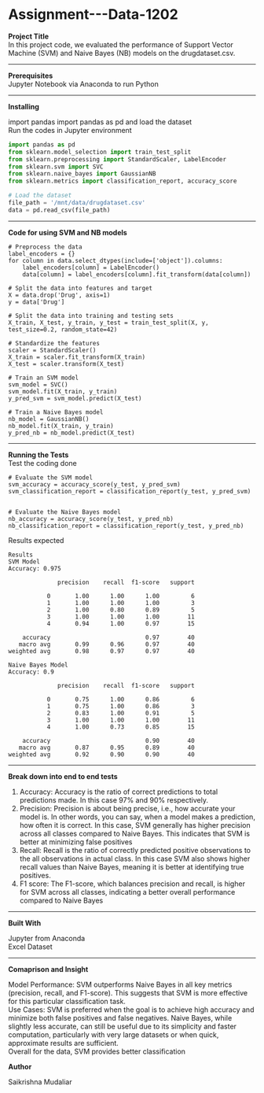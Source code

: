 # Assignment---Data-1202

<B>Project Title</B> <BR>
In this project code, we evaluated the performance of Support Vector Machine (SVM) and Naive Bayes (NB) models on the drugdataset.csv.

--------------

<B>Prerequisites</B><BR>
Jupyter Notebook via Anaconda to run Python

---------------

<B>Installing </B><BR>

import pandas 
import pandas as pd and load the dataset<BR>
Run the codes in Jupyter environment<BR>
``` Python
import pandas as pd
from sklearn.model_selection import train_test_split
from sklearn.preprocessing import StandardScaler, LabelEncoder
from sklearn.svm import SVC
from sklearn.naive_bayes import GaussianNB
from sklearn.metrics import classification_report, accuracy_score

# Load the dataset
file_path = '/mnt/data/drugdataset.csv'
data = pd.read_csv(file_path)
```

------------

<B>Code for using SVM and NB models</B>
```
# Preprocess the data
label_encoders = {}
for column in data.select_dtypes(include=['object']).columns:
    label_encoders[column] = LabelEncoder()
    data[column] = label_encoders[column].fit_transform(data[column])

# Split the data into features and target
X = data.drop('Drug', axis=1)
y = data['Drug']

# Split the data into training and testing sets
X_train, X_test, y_train, y_test = train_test_split(X, y, test_size=0.2, random_state=42)

# Standardize the features
scaler = StandardScaler()
X_train = scaler.fit_transform(X_train)
X_test = scaler.transform(X_test)

# Train an SVM model
svm_model = SVC()
svm_model.fit(X_train, y_train)
y_pred_svm = svm_model.predict(X_test)

# Train a Naive Bayes model
nb_model = GaussianNB()
nb_model.fit(X_train, y_train)
y_pred_nb = nb_model.predict(X_test)
```

-----------------

<B>Running the Tests</B><BR>
Test the coding done
```
# Evaluate the SVM model
svm_accuracy = accuracy_score(y_test, y_pred_svm)
svm_classification_report = classification_report(y_test, y_pred_svm)


# Evaluate the Naive Bayes model
nb_accuracy = accuracy_score(y_test, y_pred_nb)
nb_classification_report = classification_report(y_test, y_pred_nb)

```

Results expected
```
Results
SVM Model
Accuracy: 0.975

              precision    recall  f1-score   support

           0       1.00      1.00      1.00         6
           1       1.00      1.00      1.00         3
           2       1.00      0.80      0.89         5
           3       1.00      1.00      1.00        11
           4       0.94      1.00      0.97        15

    accuracy                           0.97        40
   macro avg       0.99      0.96      0.97        40
weighted avg       0.98      0.97      0.97        40

Naive Bayes Model
Accuracy: 0.9

              precision    recall  f1-score   support

           0       0.75      1.00      0.86         6
           1       0.75      1.00      0.86         3
           2       0.83      1.00      0.91         5
           3       1.00      1.00      1.00        11
           4       1.00      0.73      0.85        15

    accuracy                           0.90        40 
   macro avg       0.87      0.95      0.89        40 
weighted avg       0.92      0.90      0.90        40
```
---------------------------

<B>Break down into end to end tests</B><BR>
1. Accuracy: Accuracy is the ratio of correct predictions to total predictions made. In this case 97% and 90% respectively.<BR>
2. Precision: Precision is about being precise, i.e., how accurate your model is. In other words, you can say, when a model makes a prediction, how often 
   it is correct. In this case, SVM generally has higher precision across all classes compared to Naive Bayes. This indicates that SVM is better at 
   minimizing false positives<BR>
3. Recall: Recall is the ratio of correctly predicted positive observations to the all observations in actual class. In this case SVM also shows higher 
   recall values than Naive Bayes, meaning it is better at identifying true positives.<BR>
4. F1 score: The F1-score, which balances precision and recall, is higher for SVM across all classes, indicating a better overall performance compared to 
   Naive Bayes<BR>

-----------

<B>Built With</B> 

Jupyter from Anaconda<BR>
Excel Dataset

---------

<B> Comaprison and Insight </B>

Model Performance: SVM outperforms Naive Bayes in all key metrics (precision, recall, and F1-score). This suggests that SVM is more effective for this particular classification task. <BR>
Use Cases: SVM is preferred when the goal is to achieve high accuracy and minimize both false positives and false negatives. Naive Bayes, while slightly less accurate, can still be useful due to its simplicity and faster computation, particularly with very large datasets or when quick, approximate results are sufficient. <BR>
Overall for the data, SVM provides better classification


 
<B>Author</B>

Saikrishna Mudaliar

